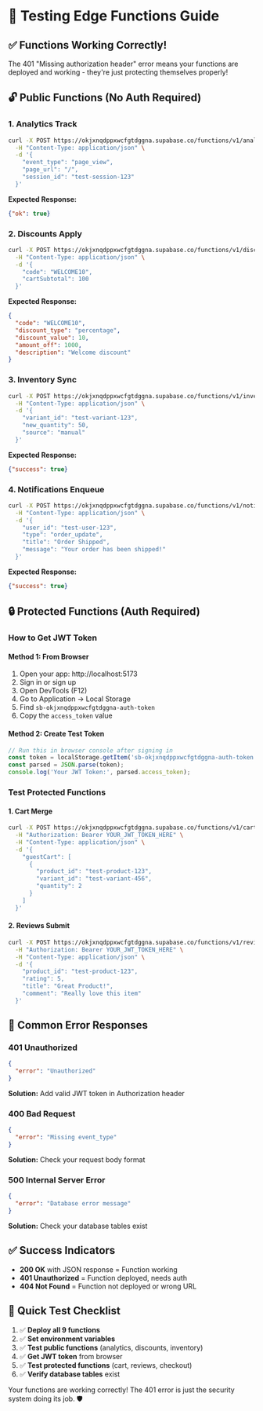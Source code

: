 # 🧪 Testing Edge Functions Guide

## ✅ **Functions Working Correctly!**

The 401 "Missing authorization header" error means your functions are deployed and working - they're just protecting themselves properly!

## 🔓 **Public Functions (No Auth Required)**

### **1. Analytics Track**
```bash
curl -X POST https://okjxnqdppxwcfgtdggna.supabase.co/functions/v1/analytics-track \
  -H "Content-Type: application/json" \
  -d '{
    "event_type": "page_view",
    "page_url": "/",
    "session_id": "test-session-123"
  }'
```

**Expected Response:**
```json
{"ok": true}
```

### **2. Discounts Apply**
```bash
curl -X POST https://okjxnqdppxwcfgtdggna.supabase.co/functions/v1/discounts-apply \
  -H "Content-Type: application/json" \
  -d '{
    "code": "WELCOME10",
    "cartSubtotal": 100
  }'
```

**Expected Response:**
```json
{
  "code": "WELCOME10",
  "discount_type": "percentage",
  "discount_value": 10,
  "amount_off": 1000,
  "description": "Welcome discount"
}
```

### **3. Inventory Sync**
```bash
curl -X POST https://okjxnqdppxwcfgtdggna.supabase.co/functions/v1/inventory-sync \
  -H "Content-Type: application/json" \
  -d '{
    "variant_id": "test-variant-123",
    "new_quantity": 50,
    "source": "manual"
  }'
```

**Expected Response:**
```json
{"success": true}
```

### **4. Notifications Enqueue**
```bash
curl -X POST https://okjxnqdppxwcfgtdggna.supabase.co/functions/v1/notifications-enqueue \
  -H "Content-Type: application/json" \
  -d '{
    "user_id": "test-user-123",
    "type": "order_update",
    "title": "Order Shipped",
    "message": "Your order has been shipped!"
  }'
```

**Expected Response:**
```json
{"success": true}
```

## 🔒 **Protected Functions (Auth Required)**

### **How to Get JWT Token**

#### **Method 1: From Browser**
1. Open your app: http://localhost:5173
2. Sign in or sign up
3. Open DevTools (F12)
4. Go to Application → Local Storage
5. Find `sb-okjxnqdppxwcfgtdggna-auth-token`
6. Copy the `access_token` value

#### **Method 2: Create Test Token**
```javascript
// Run this in browser console after signing in
const token = localStorage.getItem('sb-okjxnqdppxwcfgtdggna-auth-token');
const parsed = JSON.parse(token);
console.log('Your JWT Token:', parsed.access_token);
```

### **Test Protected Functions**

#### **1. Cart Merge**
```bash
curl -X POST https://okjxnqdppxwcfgtdggna.supabase.co/functions/v1/cart-merge \
  -H "Authorization: Bearer YOUR_JWT_TOKEN_HERE" \
  -H "Content-Type: application/json" \
  -d '{
    "guestCart": [
      {
        "product_id": "test-product-123",
        "variant_id": "test-variant-456",
        "quantity": 2
      }
    ]
  }'
```

#### **2. Reviews Submit**
```bash
curl -X POST https://okjxnqdppxwcfgtdggna.supabase.co/functions/v1/reviews-submit \
  -H "Authorization: Bearer YOUR_JWT_TOKEN_HERE" \
  -H "Content-Type: application/json" \
  -d '{
    "product_id": "test-product-123",
    "rating": 5,
    "title": "Great Product!",
    "comment": "Really love this item"
  }'
```

## 🚨 **Common Error Responses**

### **401 Unauthorized**
```json
{
  "error": "Unauthorized"
}
```
**Solution:** Add valid JWT token in Authorization header

### **400 Bad Request**
```json
{
  "error": "Missing event_type"
}
```
**Solution:** Check your request body format

### **500 Internal Server Error**
```json
{
  "error": "Database error message"
}
```
**Solution:** Check your database tables exist

## ✅ **Success Indicators**

- **200 OK** with JSON response = Function working
- **401 Unauthorized** = Function deployed, needs auth
- **404 Not Found** = Function not deployed or wrong URL

## 🎯 **Quick Test Checklist**

1. ✅ **Deploy all 9 functions**
2. ✅ **Set environment variables**
3. ✅ **Test public functions** (analytics, discounts, inventory)
4. ✅ **Get JWT token** from browser
5. ✅ **Test protected functions** (cart, reviews, checkout)
6. ✅ **Verify database tables** exist

Your functions are working correctly! The 401 error is just the security system doing its job. 🛡️
